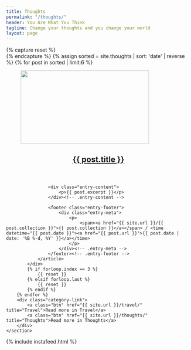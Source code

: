 ```yaml
---
title: Thoughts
permalink: "/thoughts/"
header: You Are What You Think
tagline: Change your thoughts and you change your world
layout: page
---
```


<main class="container" id="" role="main">
    <section class="row" id="posts-row">
        {% capture reset %}<div class="reset"></div>{% endcapture %}
        {% assign sorted = site.thoughts | sort: 'date' | reverse %}
        {% for post in sorted | limit:6 %}
            <div class="col-md-4">
                <article id="" class="">
                    <figure class="entry-image">
                        <a href="{{ post.url }}">
                            <img src="{{ site.dropbox }}/photos/{{ post.featured-image }}" class="img-responsive size-posts-thumb" width="350px" height="200px">
                        </a>
                    </figure>
                    <header class="entry-header">
                        <h2 class="entry-title">
                            <a href="{{ post.url }}" rel="bookmark">{{ post.title }}</a>
                        </h2>
                    </header><!-- .entry-header -->

                    <div class="entry-content">
                        <p>{{ post.excerpt }}</p>
                    </div><!-- .entry-content -->

                    <footer class="entry-footer">
                        <div class="entry-meta">
                            <p>
                                <span><a href="{{ site.url }}/{{ post.collection }}">{{ post.collection }}</a></span> / <time datetime="{{ post.date }}"><a href="{{ post.url }}">{{ post.date | date: '%B %-d, %Y' }}</a></time>
                            </p>
                        </div><!-- .entry-meta -->
                    </footer><!-- .entry-footer -->
                </article>
            </div>
            {% if forloop.index == 3 %}
                {{ reset }}
            {% elsif forloop.last %}
                {{ reset }}
            {% endif %}
        {% endfor %}
        <div class="category-link">
            <a class="btn" href="{{ site.url }}/travel/" title="Travel">Read more in Travel</a>
            <a class="btn" href="{{ site.url }}/thoughts/" title="Thoughts">Read more in Thoughts</a>
        </div>
    </section>
</main>
<section class="instagram">
    {% include instafeed.html %}
</section>